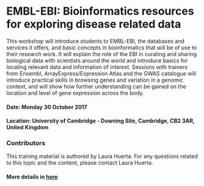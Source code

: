 # EMBL-EBI: Bioinformatics resources for exploring disease related data

This workshop will introduce students to EMBL-EBI, the databases and services it offers, and basic concepts in bioinformatics that will be of use to their research work. It will explain the role of the EBI in curating and sharing biological data with scientists around the world and introduce basics for locating relevant data and information of interest. Sessions with trainers from Ensembl, ArrayExpress/Expression Atlas and the GWAS catalogue will introduce practical skills in browsing genes and variation in a genomic context, and will show how further understanding can be gained on the location and level of gene expression across the body.

#### Date: Monday 30 October 2017

#### Location: University of Cambridge - Downing Site, Cambridge,  CB2 3AR, United Kingdom

### Contributors

This training material is authored by Laura Huerta.
For any questions related to this topic and the content, please contact Laura Huerta.

#### More details in [here][1]


[1]: https://www.ebi.ac.uk/training/events/2017/embl-ebi-bioinformatics-resources-exploring-disease-related-data
